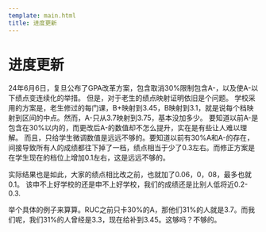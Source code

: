 ```yaml
---
template: main.html
title: 进度更新
---
```


# 进度更新
24年6月6日，复旦公布了GPA改革方案，包含取消30%限制包含A-，以及使A-以下绩点变连续化的举措。
但是，对于老生的绩点映射证明依旧是个问题。
学校采用的方案是，老生修过的每门课，B+映射到3.45，B映射到3.1，就是说每个档映射到区间的中点。然而，A-只从3.7映射到3.75，基本没加多少。
要知道以前A-是包含在30%以内的，而更改后A-的数值却不怎么提升，实在是有些让人难以理解。
而且，只给学生微调数值是远远不够的。要知道以前有30%A和A-的存在，间接导致所有人的成绩都往下掉了一档，绩点相当于少了0.3左右。而修正方案是在学生现在的档位上增加0.1左右，这是远远不够的。

实际结果也是如此，大家的绩点相比改之前，也就加了0.06，0，08，最多也就0.1。
该申不上好学校的还是申不上好学校，我们的成绩还是比别人低将近0.2-0.3.

举个具体的例子来算算。RUC之前只卡30%的A，那他们31%的人就是3.7。而我们呢，我们31%的人曾经是3.3，现在给补到3.45。这够吗？不够的。
